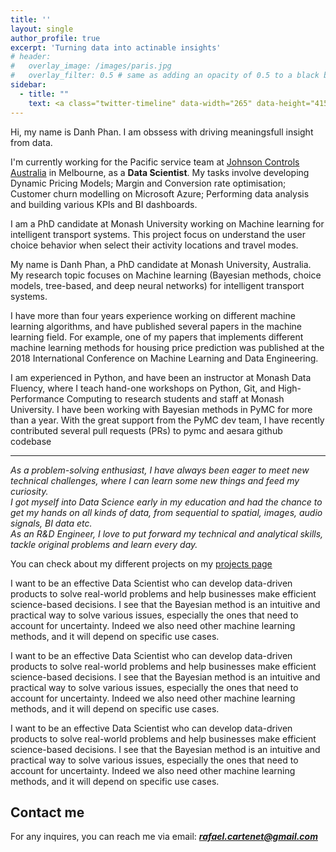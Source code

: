```yaml
---
title: ''
layout: single
author_profile: true
excerpt: 'Turning data into actinable insights'
# header:
#   overlay_image: /images/paris.jpg
#   overlay_filter: 0.5 # same as adding an opacity of 0.5 to a black background
sidebar:
  - title: ""
    text: <a class="twitter-timeline" data-width="265" data-height="415" href="https://twitter.com/danhpt?ref_src=twsrc%5Etfw">Tweets by danh phan</a> <script async src="https://platform.twitter.com/widgets.js" charset="utf-8"></script>
---
```


Hi, my name is Danh Phan. I am obssess with driving meaningsfull insight from data. 

I'm currently working for the Pacific service team at [Johnson Controls Australia](https://www.johnsoncontrols.com/en_au) in Melbourne, as a **Data Scientist**. My tasks involve developing Dynamic Pricing Models; Margin and Conversion rate optimisation; Customer churn modelling on Microsoft Azure; Performing data analysis and building various KPIs and BI dashboards.

I am a PhD candidate at Monash University working on Machine learning for intelligent transport systems. This project focus on understand the user choice behavior when select their activity locations and travel modes. 

My name is Danh Phan, a PhD candidate at Monash University, Australia. My research topic focuses on Machine learning (Bayesian methods, choice models, tree-based, and deep neural networks) for intelligent transport systems. 

I have more than four years experience working on different machine learning algorithms, and have published several papers in the machine learning field. For example, one of my papers that implements different machine learning methods for housing price prediction was published at the 2018 International Conference on Machine Learning and Data Engineering.

I am experienced in Python, and have been an instructor at Monash Data Fluency, where I teach hand-one workshops on Python, Git, and High-Performance Computing to research students and staff at Monash University. I have been working with Bayesian methods in PyMC for more than a year. With the great support from the PyMC dev team, I have recently contributed several pull requests (PRs) to pymc and aesara github codebase

---

*As a problem-solving enthusiast, I have always been eager to meet new technical challenges, where I can learn some new things and feed my curiosity.  
I got myself into Data Science early in my education and had the chance to get my hands on all kinds of data, from sequential to spatial, images, audio signals, BI data etc.  
As an R&D Engineer, I love to put forward my technical and analytical skills, tackle original problems and learn every day.*

You can check about my different projects on my [projects page](https://danhphan.github.io/projects/)

I want to be an effective Data Scientist who can develop data-driven products to solve real-world problems and help businesses make efficient science-based decisions. I see that the Bayesian method is an intuitive and practical way to solve various issues, especially the ones that need to account for uncertainty. Indeed we also need other machine learning methods, and it will depend on specific use cases.

I want to be an effective Data Scientist who can develop data-driven products to solve real-world problems and help businesses make efficient science-based decisions. I see that the Bayesian method is an intuitive and practical way to solve various issues, especially the ones that need to account for uncertainty. Indeed we also need other machine learning methods, and it will depend on specific use cases.

I want to be an effective Data Scientist who can develop data-driven products to solve real-world problems and help businesses make efficient science-based decisions. I see that the Bayesian method is an intuitive and practical way to solve various issues, especially the ones that need to account for uncertainty. Indeed we also need other machine learning methods, and it will depend on specific use cases.
## Contact me

For any inquires, you can reach me via email: **_[rafael.cartenet@gmail.com](mailto:rafael.cartenet@gmail.com)_**


